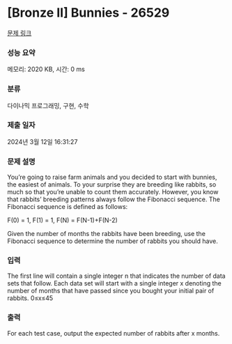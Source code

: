 # [Bronze II] Bunnies - 26529 

[문제 링크](https://www.acmicpc.net/problem/26529) 

### 성능 요약

메모리: 2020 KB, 시간: 0 ms

### 분류

다이나믹 프로그래밍, 구현, 수학

### 제출 일자

2024년 3월 12일 16:31:27

### 문제 설명

<p>You’re going to raise farm animals and you decided to start with bunnies, the easiest of animals. To your surprise they are breeding like rabbits, so much so that you’re unable to count them accurately. However, you know that rabbits’ breeding patterns always follow the Fibonacci sequence. The Fibonacci sequence is defined as follows:</p>

<p>F(0) = 1, F(1) = 1, F(N) = F(N-1)+F(N-2)</p>

<p>Given the number of months the rabbits have been breeding, use the Fibonacci sequence to determine the number of rabbits you should have.</p>

### 입력 

 <p>The first line will contain a single integer n that indicates the number of data sets that follow. Each data set will start with a single integer x denoting the number of months that have passed since you bought your initial pair of rabbits. 0≤x≤45</p>

### 출력 

 <p>For each test case, output the expected number of rabbits after x months.</p>


